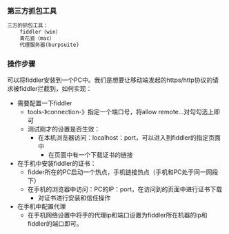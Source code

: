 ### 第三方抓包工具

```python 
三方的抓包工具：
    fiddler（win）
    青花瓷（mac）
    代理服务器(burpsuite)
```



### 操作步骤

可以将fiddler安装到一个PC中。我们是想要让移动端发起的https/http协议的请求被fiddler拦截到，如何实现：

- 需要配置一下fiddler
  - tools-》connection-》指定一个端口号，将allow remote...对勾勾选上即可
  - 测试刚才的设置是否生效：
    - 在本机浏览器访问：localhost：port，可以进入到fiddler的指定页面中
      - 在页面中有一个下载证书的链接
- 在手机中安装fiddler的证书：
  - fidder所在的PC启动一个热点，手机链接热点（手机和PC处于同一网段下）
  - 在手机的浏览器中访问：PC的IP：port，在访问到的页面中进行证书下载
    - 对证书进行安装和信任操作
- 在手机中配置代理
  - 在手机网络设置中将手的代理ip和端口设置为fiddler所在机器的ip和fiddler的端口即可。